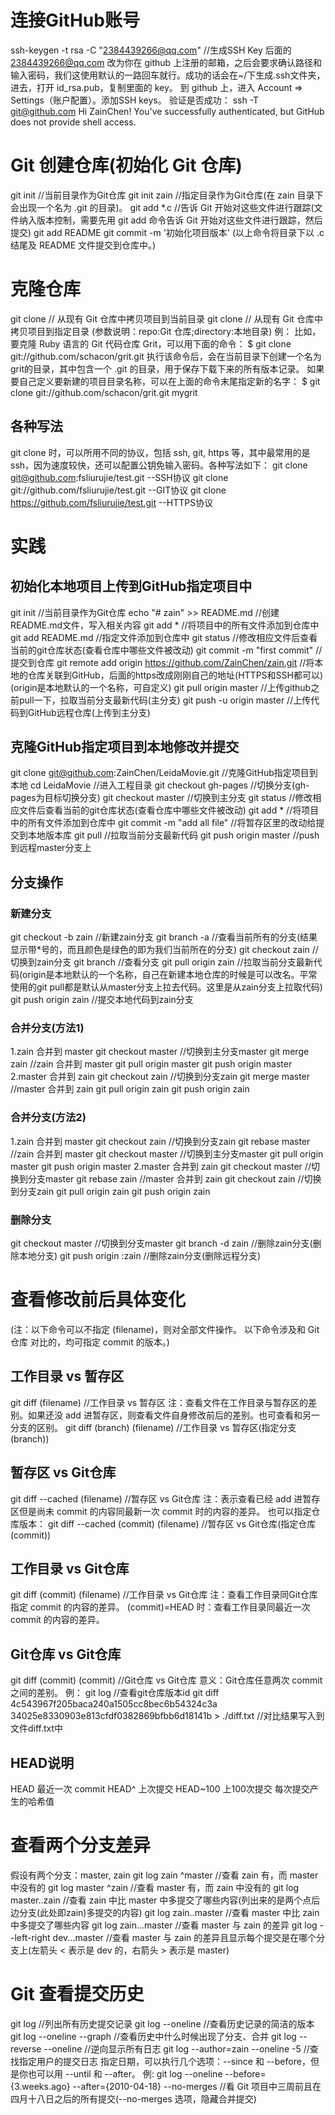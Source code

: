 # 连接GitHub账号
ssh-keygen -t rsa -C "2384439266@qq.com"  //生成SSH Key
后面的 2384439266@qq.com 改为你在 github 上注册的邮箱，之后会要求确认路径和输入密码，我们这使用默认的一路回车就行。成功的话会在~/下生成.ssh文件夹，进去，打开 id_rsa.pub，复制里面的 key。
到 github 上，进入 Account => Settings（账户配置）。添加SSH keys。
验证是否成功：
ssh -T git@github.com
Hi ZainChen! You've successfully authenticated, but GitHub does not provide shell access.


# Git 创建仓库(初始化 Git 仓库)
git init  //当前目录作为Git仓库
git init zain //指定目录作为Git仓库(在 zain 目录下会出现一个名为 .git 的目录)。
git add *.c  //告诉 Git 开始对这些文件进行跟踪(文件纳入版本控制，需要先用 git add 命令告诉 Git 开始对这些文件进行跟踪，然后提交)
git add README
git commit -m '初始化项目版本'
(以上命令将目录下以 .c 结尾及 README 文件提交到仓库中。)


# 克隆仓库
git clone <repo>  // 从现有 Git 仓库中拷贝项目到当前目录
git clone <repo> <directory> // 从现有 Git 仓库中拷贝项目到指定目录
(参数说明：repo:Git 仓库;directory:本地目录)
例：
比如，要克隆 Ruby 语言的 Git 代码仓库 Grit，可以用下面的命令：
$ git clone git://github.com/schacon/grit.git
执行该命令后，会在当前目录下创建一个名为grit的目录，其中包含一个 .git 的目录，用于保存下载下来的所有版本记录。
如果要自己定义要新建的项目目录名称，可以在上面的命令末尾指定新的名字：
$ git clone git://github.com/schacon/grit.git mygrit

## 各种写法
git clone 时，可以所用不同的协议，包括 ssh, git, https 等，其中最常用的是 ssh，因为速度较快，还可以配置公钥免输入密码。各种写法如下：
git clone git@github.com:fsliurujie/test.git         --SSH协议
git clone git://github.com/fsliurujie/test.git          --GIT协议
git clone https://github.com/fsliurujie/test.git      --HTTPS协议


# 实践
## 初始化本地项目上传到GitHub指定项目中
git init  //当前目录作为Git仓库
echo "# zain" >> README.md  //创建README.md文件，写入相关内容
git add * //将项目中的所有文件添加到仓库中
git add README.md  //指定文件添加到仓库中
git status  //修改相应文件后查看当前的git仓库状态(查看仓库中哪些文件被改动)
git commit -m "first commit"  //提交到仓库
git remote add origin https://github.com/ZainChen/zain.git  //将本地的仓库关联到GitHub，后面的https改成刚刚自己的地址(HTTPS和SSH都可以)(origin是本地默认的一个名称，可自定义)
git pull origin master  //上传github之前pull一下，拉取当前分支最新代码(主分支)
git push -u origin master  //上传代码到GitHub远程仓库(上传到主分支)

## 克隆GitHub指定项目到本地修改并提交
git clone git@github.com:ZainChen/LeidaMovie.git  //克隆GitHub指定项目到本地
cd LeidaMovie  //进入工程目录
git checkout gh-pages  //切换分支(gh-pages为目标切换分支)
git checkout master  //切换到主分支
git status  //修改相应文件后查看当前的git仓库状态(查看仓库中哪些文件被改动)
git add *  //将项目中的所有文件添加到仓库中
git commit -m "add all file"  //将暂存区里的改动给提交到本地版本库
git pull  //拉取当前分支最新代码
git push origin master  //push到远程master分支上

## 分支操作
### 新建分支
git checkout -b zain  //新建zain分支
git branch -a  //查看当前所有的分支(结果显示带*号的，而且颜色是绿色的即为我们当前所在的分支)
git checkout zain  //切换到zain分支
git branch  //查看分支
git pull origin zain  //拉取当前分支最新代码(origin是本地默认的一个名称，自己在新建本地仓库的时候是可以改名。平常使用的git pull都是默认从master分支上拉去代码。这里是从zain分支上拉取代码)
git push origin zain  //提交本地代码到zain分支
### 合并分支(方法1)
1.zain 合并到 master
git checkout master  //切换到主分支master
git merge zain  //zain 合并到 master
git pull origin master
git push origin master
2.master 合并到 zain
git checkout zain  //切换到分支zain
git merge master  //master 合并到 zain
git pull origin zain
git push origin zain
### 合并分支(方法2)
1.zain 合并到 master
git checkout zain  //切换到分支zain
git rebase master    //zain 合并到  master
git checkout master  //切换到主分支master
git pull origin master
git push origin master
2.master 合并到 zain
git checkout master  //切换到分支master
git rebase zain    //master 合并到 zain
git checkout zain  //切换到分支zain
git pull origin zain
git push origin zain
### 删除分支
git checkout master  //切换到分支master
git branch -d zain  //删除zain分支(删除本地分支)
git push origin :zain  //删除zain分支(删除远程分支)


# 查看修改前后具体变化
(注：以下命令可以不指定 (filename)，则对全部文件操作。 以下命令涉及和 Git仓库 对比的，均可指定 commit 的版本。)
## 工作目录 vs 暂存区
git diff (filename)  //工作目录 vs 暂存区
注：查看文件在工作目录与暂存区的差别。如果还没 add 进暂存区，则查看文件自身修改前后的差别。也可查看和另一分支的区别。
git diff (branch) (filename)  //工作目录 vs 暂存区(指定分支(branch))
## 暂存区 vs Git仓库
git diff --cached (filename)  //暂存区 vs Git仓库
注：表示查看已经 add 进暂存区但是尚未 commit 的内容同最新一次 commit 时的内容的差异。 也可以指定仓库版本：
git diff --cached (commit) (filename)  //暂存区 vs Git仓库(指定仓库(commit))
## 工作目录 vs Git仓库
git diff (commit) (filename)  //工作目录 vs Git仓库
注：查看工作目录同Git仓库指定 commit 的内容的差异。 (commit)=HEAD 时：查看工作目录同最近一次 commit 的内容的差异。
## Git仓库 vs Git仓库
git diff (commit) (commit)  //Git仓库 vs Git仓库
意义：Git仓库任意两次 commit 之间的差别。
例：
git log  //查看git仓库版本id
git diff 4c543967f205baca240a1505cc8bec6b54324c3a 34025e8330903e813cfdf0382869bfbb6d18141b > ./diff.txt  //对比结果写入到文件diff.txt中
## HEAD说明
HEAD 最近一次 commit
HEAD^  上次提交
HEAD~100 上100次提交
每次提交产生的哈希值


# 查看两个分支差异
假设有两个分支：master, zain
git log zain ^master  //查看 zain 有，而 master 中没有的
git log master ^zain  //查看 master 有，而 zain 中没有的
git log master..zain  //查看 zain 中比 master 中多提交了哪些内容(列出来的是两个点后边分支(此处即zain)多提交的内容)
git log zain..master  //查看 master 中比 zain 中多提交了哪些内容
git log zain...master  //查看 master 与 zain 的差异
git log --left-right dev...master  //查看 master 与 zain 的差异且显示每个提交是在哪个分支上(左箭头 < 表示是 dev 的，右箭头 > 表示是 master)


# Git 查看提交历史
git log  //列出所有历史提交记录
git log --oneline  //查看历史记录的简洁的版本
git log --oneline --graph  //查看历史中什么时候出现了分支、合并
git log --reverse --oneline  //逆向显示所有日志
git log --author=zain --oneline -5  //查找指定用户的提交日志
指定日期，可以执行几个选项：--since 和 --before，但是你也可以用 --until 和 --after。
例:
git log --oneline --before={3.weeks.ago} --after={2010-04-18} --no-merges  //看 Git 项目中三周前且在四月十八日之后的所有提交(--no-merges 选项，隐藏合并提交)
